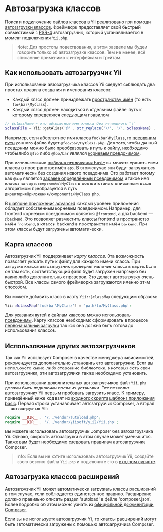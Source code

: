 Автозагрузка классов
=================

Поиск и подключение файлов классов в Yii реализовано при помощи
[автозагрузки классов](https://secure.php.net/manual/ru/language.oop5.autoload.php). Фреймворк предоставляет свой быстрый
совместимый с [PSR-4](https://github.com/php-fig/fig-standards/blob/master/accepted/PSR-4-autoloader.md)
автозагрузчик, который устанавливается в момент подключения `Yii.php`.

> Note: Для простоты повествования, в этом разделе мы будем говорить только об автозагрузке классов. Тем не менее,
  всё описанное применимо к интерфейсам и трейтам.

Как использовать автозагрузчик Yii <span id="using-yii-autoloader"></span>
--------------------------------------------------------------

При использовании автозагрузчика классов Yii следует соблюдать два простых правила создания и именования классов:

* Каждый класс должен принадлежать [пространству имён](https://secure.php.net/manual/ru/language.namespaces.php)
  (то есть `foo\bar\MyClass`).
* Каждый класс должен находиться в отдельном файле, путь к которому определятся следующим правилом:

```php
// $className — это абсолютное имя класса без начального "\"
$classFile = Yii::getAlias('@' . str_replace('\\', '/', $className) . '.php');
```

Например, если абсолютное имя класса `foo\bar\MyClass`, то [псевдоним пути](concept-aliases.md) данного файла будет
`@foo/bar/MyClass.php`. Для того, чтобы данный псевдоним можно было преобразовать в путь к файлу, необходимо чтобы
либо `@foo` либо `@foo/bar` являлся [корневым псевдонимом](concept-aliases.md#defining-aliases).

При использовании [шаблона приложения basic](start-installation.md) вы можете хранить свои классы в пространстве имён `app`.
В этом случае они будут загружаться автоматически без создания нового псевдонима. Это работает потому как `@app`
является [заранее определённым псевдонимом](concept-aliases.md#predefined-aliases) и такое имя класса как
`app\components\MyClass` в соответствии с описанным выше алгоритмом преобразуется в путь
`директорияПриложения/components/MyClass.php`.

В [шаблоне приложения advanced](tutorial-advanced-app.md) каждый уровень приложения обладает собственным корневым
псевдонимом. Например, для frontend корневым псевдонимом является `@frontend`, а для backend — `@backend`. Это позволяет
разместить классы frontend в пространство имён `frontend`, а классы backend в пространство имён `backend`. При этом
классы будут загружены автоматически.


Карта классов <span id="class-map"></span>
---------------------------------

Автозагрузчик Yii поддерживает *карту классов*. Эта возможность позволяет указать путь к файлу для каждого имени класса.
При загрузке класса автозагрузчик проверяет наличие класса в карте. Если он там есть, соответствующий файл будет загружен
напрямую без каких-либо дополнительных проверок. Это делает автозагрузку очень быстрой. Все классы самого фреймворка
загружаются именно этим способом.

Вы можете добавить класс в карту `Yii::$classMap` следующим образом:

```php
Yii::$classMap['foo\bar\MyClass'] = 'path/to/MyClass.php';
```

Для указания путей к файлам классов можно использовать [псевдонимы](concept-aliases.md). Карту классов необходимо
сформировать в процессе [первоначальной загрузки](runtime-bootstrapping.md) так как она должна быть готова до
использования классов.


Использование других автозагрузчиков <span id="using-other-autoloaders"></span>
------------------------------------------------------------------

Так как Yii использует Composer в качестве менеджера зависимостей, рекомендуется дополнительно установить его автозагрузчик.
Если вы используете какие-либо сторонние библиотеки, в которых есть свои автозагрузчики, эти автозагрузчики также необходимо
установить.

При использовании дополнительных автозагрузчиков файл `Yii.php` должен быть подключен *после* их установки. Это позволит
автозагрузчику Yii первым пробовать загрузить класс. К примеру, приведённый ниже код взят из
[входного скрипта](structure-entry-scripts.md) [шаблона приложения basic](start-installation.md). Первая строка устанавливает
автозагрузчик Composer, а вторая — автозагрузчик Yii:

```php
require __DIR__ . '/../vendor/autoload.php';
require __DIR__ . '/../vendor/yiisoft/yii2/Yii.php';
```

Вы можете использовать автозагрузчик Composer без автозагрузчика Yii. Однако, скорость автозагрузки в этом случае
может уменьшится. Также вам будет необходимо следовать правилам автозагрузчика Composer.

> Info: Если вы не хотите использовать автозагрузчик Yii, создайте свою версию файла `Yii.php`
  и подключите его в [входном скрипте](structure-entry-scripts.md).


Автозагрузка классов расширений <span id="autoloading-extension-classes"></span>
-------------------------------------------------------------------

Автозагрузчик Yii может автоматически загружать классы [расширений](structure-extensions.md) в том случае, если соблюдается
единственное правило. Расширение должно правильно описать раздел 'autoload' в файле 'composer.json'. Более подробно об
этом можно узнать из [официальной документации Composer](https://getcomposer.org/doc/04-schema.md#autoload).

Если вы не используете автозагрузчик Yii, то классы расширений могут быть автоматически загружены с помощью
автозагрузчика Composer.
